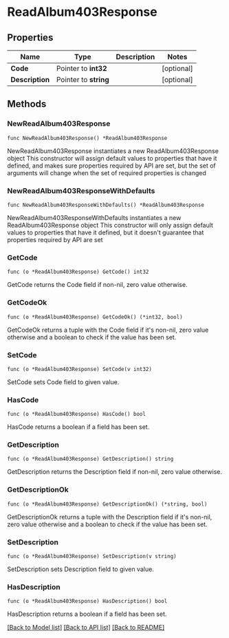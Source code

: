 # ReadAlbum403Response

## Properties

Name | Type | Description | Notes
------------ | ------------- | ------------- | -------------
**Code** | Pointer to **int32** |  | [optional] 
**Description** | Pointer to **string** |  | [optional] 

## Methods

### NewReadAlbum403Response

`func NewReadAlbum403Response() *ReadAlbum403Response`

NewReadAlbum403Response instantiates a new ReadAlbum403Response object
This constructor will assign default values to properties that have it defined,
and makes sure properties required by API are set, but the set of arguments
will change when the set of required properties is changed

### NewReadAlbum403ResponseWithDefaults

`func NewReadAlbum403ResponseWithDefaults() *ReadAlbum403Response`

NewReadAlbum403ResponseWithDefaults instantiates a new ReadAlbum403Response object
This constructor will only assign default values to properties that have it defined,
but it doesn't guarantee that properties required by API are set

### GetCode

`func (o *ReadAlbum403Response) GetCode() int32`

GetCode returns the Code field if non-nil, zero value otherwise.

### GetCodeOk

`func (o *ReadAlbum403Response) GetCodeOk() (*int32, bool)`

GetCodeOk returns a tuple with the Code field if it's non-nil, zero value otherwise
and a boolean to check if the value has been set.

### SetCode

`func (o *ReadAlbum403Response) SetCode(v int32)`

SetCode sets Code field to given value.

### HasCode

`func (o *ReadAlbum403Response) HasCode() bool`

HasCode returns a boolean if a field has been set.

### GetDescription

`func (o *ReadAlbum403Response) GetDescription() string`

GetDescription returns the Description field if non-nil, zero value otherwise.

### GetDescriptionOk

`func (o *ReadAlbum403Response) GetDescriptionOk() (*string, bool)`

GetDescriptionOk returns a tuple with the Description field if it's non-nil, zero value otherwise
and a boolean to check if the value has been set.

### SetDescription

`func (o *ReadAlbum403Response) SetDescription(v string)`

SetDescription sets Description field to given value.

### HasDescription

`func (o *ReadAlbum403Response) HasDescription() bool`

HasDescription returns a boolean if a field has been set.


[[Back to Model list]](../README.md#documentation-for-models) [[Back to API list]](../README.md#documentation-for-api-endpoints) [[Back to README]](../README.md)


